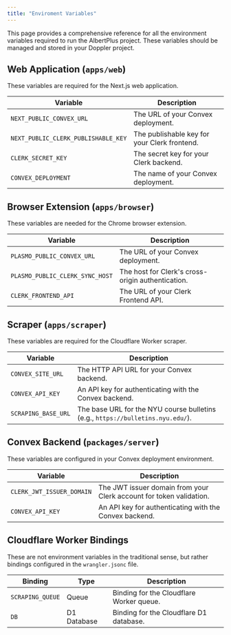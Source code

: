 ```yaml
---
title: "Enviroment Variables"
---
```


This page provides a comprehensive reference for all the environment variables required to run the AlbertPlus project. These variables should be managed and stored in your Doppler project.

## Web Application (`apps/web`)

These variables are required for the Next.js web application.

| Variable                            | Description                                  |
| ----------------------------------- | -------------------------------------------- |
| `NEXT_PUBLIC_CONVEX_URL`            | The URL of your Convex deployment.           |
| `NEXT_PUBLIC_CLERK_PUBLISHABLE_KEY` | The publishable key for your Clerk frontend. |
| `CLERK_SECRET_KEY`                  | The secret key for your Clerk backend.       |
| `CONVEX_DEPLOYMENT`                 | The name of your Convex deployment.          |

## Browser Extension (`apps/browser`)

These variables are needed for the Chrome browser extension.

| Variable                        | Description                                       |
| ------------------------------- | ------------------------------------------------- |
| `PLASMO_PUBLIC_CONVEX_URL`      | The URL of your Convex deployment.                |
| `PLASMO_PUBLIC_CLERK_SYNC_HOST` | The host for Clerk's cross-origin authentication. |
| `CLERK_FRONTEND_API`            | The URL of your Clerk Frontend API.               |

## Scraper (`apps/scraper`)

These variables are required for the Cloudflare Worker scraper.

| Variable            | Description                                                                     |
| ------------------- | ------------------------------------------------------------------------------- |
| `CONVEX_SITE_URL`   | The HTTP API URL for your Convex backend.                                       |
| `CONVEX_API_KEY`    | An API key for authenticating with the Convex backend.                          |
| `SCRAPING_BASE_URL` | The base URL for the NYU course bulletins (e.g., `https://bulletins.nyu.edu/`). |

## Convex Backend (`packages/server`)

These variables are configured in your Convex deployment environment.

| Variable                  | Description                                                         |
| ------------------------- | ------------------------------------------------------------------- |
| `CLERK_JWT_ISSUER_DOMAIN` | The JWT issuer domain from your Clerk account for token validation. |
| `CONVEX_API_KEY`          | An API key for authenticating with the Convex backend.              |

## Cloudflare Worker Bindings

These are not environment variables in the traditional sense, but rather bindings configured in the `wrangler.jsonc` file.

| Binding          | Type        | Description                              |
| ---------------- | ----------- | ---------------------------------------- |
| `SCRAPING_QUEUE` | Queue       | Binding for the Cloudflare Worker queue. |
| `DB`             | D1 Database | Binding for the Cloudflare D1 database.  |
